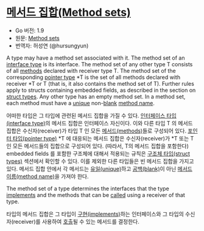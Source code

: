 # [메서드 집합(Method sets)](#method-sets)

* Go 버전: 1.9
* 원문: [Method sets](https://golang.org/ref/spec#Method_sets)
* 번역자: 허성연 (@hursungyun)

A type may have a method set associated with it. The method set of an [interface type](/Types/interface_types.html) is its interface. The method set of any other type T consists of all [methods](/Declarations%20and%20scope/method_declarations.html) declared with receiver type T. The method set of the corresponding [pointer type](/Types/pointer_types.html) *T is the set of all methods declared with receiver *T or T (that is, it also contains the method set of T). Further rules apply to structs containing embedded fields, as described in the section on [struct types](/Types/struct_types.html). Any other type has an empty method set. In a method set, each method must have a [unique](/Declarations%20and%20scope/uniqueness_of_identifiers.html) non-[blank](/Declarations%20and%20scope/blank_identifier.html) [method name](/Types/interface_types.html#MethodName).

어떠한 타입은 그 타입에 관련된 메서드 집합을 가질 수 있다.
[인터페이스 타입(interface type)](/Types/interface_types.html)의 메서드 집합은 인터페이스 자신이다.
이와 다른 타입 T 의 메서드 집합은 수신자(receiver)가 타입 T 인 모든 [메서드(methods)](/Declarations%20and%20scope/method_declarations.html)들로 구성되어 있다. 
[포인터 타입(pointer type)](/Types/pointer_types.html) *T 에 대응되는 메서드 집합은 수신자(receiver)가 *T 또는 T 인 모든 메서드들의 집합으로 구성되어 있다. (따라서, T의 메서드 집합을 포함한다)
embedded fields 를 포함한 구조체에 대해서 적용되는 규칙은 [구조체 타입(struct types)](/Types/struct_types.html) 섹션에서 확인할 수 있다.
이를 제외한 다른 타입들은 빈 메서드 집합을 가지고 있다.
메서드 집합 안에서 각 메서드는 [유일(unique)](/Declarations%20and%20scope/uniqueness_of_identifiers.html)하고 [공백(blank)](/Declarations%20and%20scope/blank_identifier.html)이 아닌 [메서드 이름(method name)](/Types/interface_types.html#MethodName)을 가져야 한다.

The method set of a type determines the interfaces that the type [implements](/Types/interface_types.html) and the methods that can be [called](/Expressions/calls.html) using a receiver of that type.

타입의 메서드 집합은 그 타입이 [구현(implements)](/Types/interface_types.html)하는 인터페이스와 그 타입의 수신자(receiver)를 사용하여 [호출](/Expressions/calls.html)될 수 있는 메서드를 결정한다.